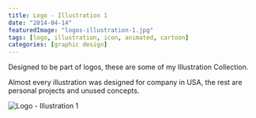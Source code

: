 ```yaml
---
title: Logo - Illustration 1
date: "2014-04-14"
featuredImage: "logos-illustration-1.jpg"
tags: [logo, illustration, icon, animated, cartoon]
categories: [graphic design]
---
```


Designed to be part of logos, these are some of my Illustration Collection.

Almost every illustration was designed for company in USA, the rest are personal projects and unused concepts.

![Logo - Illustration 1](https://mir-s3-cdn-cf.behance.net/project_modules/disp/3466af14467573.5628498780e7d.jpg)
